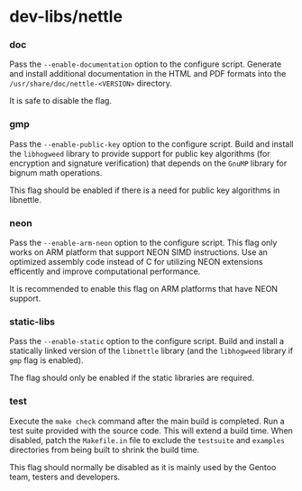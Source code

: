 # dev-libs/nettle

### doc
Pass the `--enable-documentation` option to the configure script. Generate and install additional documentation in the HTML and PDF formats into the `/usr/share/doc/nettle-<VERSION>` directory.

It is safe to disable the flag.

### gmp
Pass the `--enable-public-key` option to the configure script. Build and install the `libhogweed` library to provide support for public key algorithms (for encryption and signature verification) that depends on the `GnuMP` library for bignum math operations.

This flag should be enabled if there is a need for public key algorithms in libnettle.

### neon
Pass the `--enable-arm-neon` option to the configure script. This flag only works on ARM platform that support NEON SIMD instructions. Use an optimized assembly code instead of C for utilizing NEON extensions efficently and improve computational performance.

It is recommended to enable this flag on ARM platforms that have NEON support.

### static-libs
Pass the `--enable-static` option to the configure script. Build and install a statically linked version of the `libnettle` library (and the `libhogweed` library if `gmp` flag is enabled).

The flag should only be enabled if the static libraries are required.

### test
Execute the `make check` command after the main build is completed. Run a test suite provided with the source code. This will extend a build time. When disabled, patch the `Makefile.in` file to exclude the `testsuite` and `examples` directories from being built to shrink the build time.

This flag should normally be disabled as it is mainly used by the Gentoo team, testers and developers.

